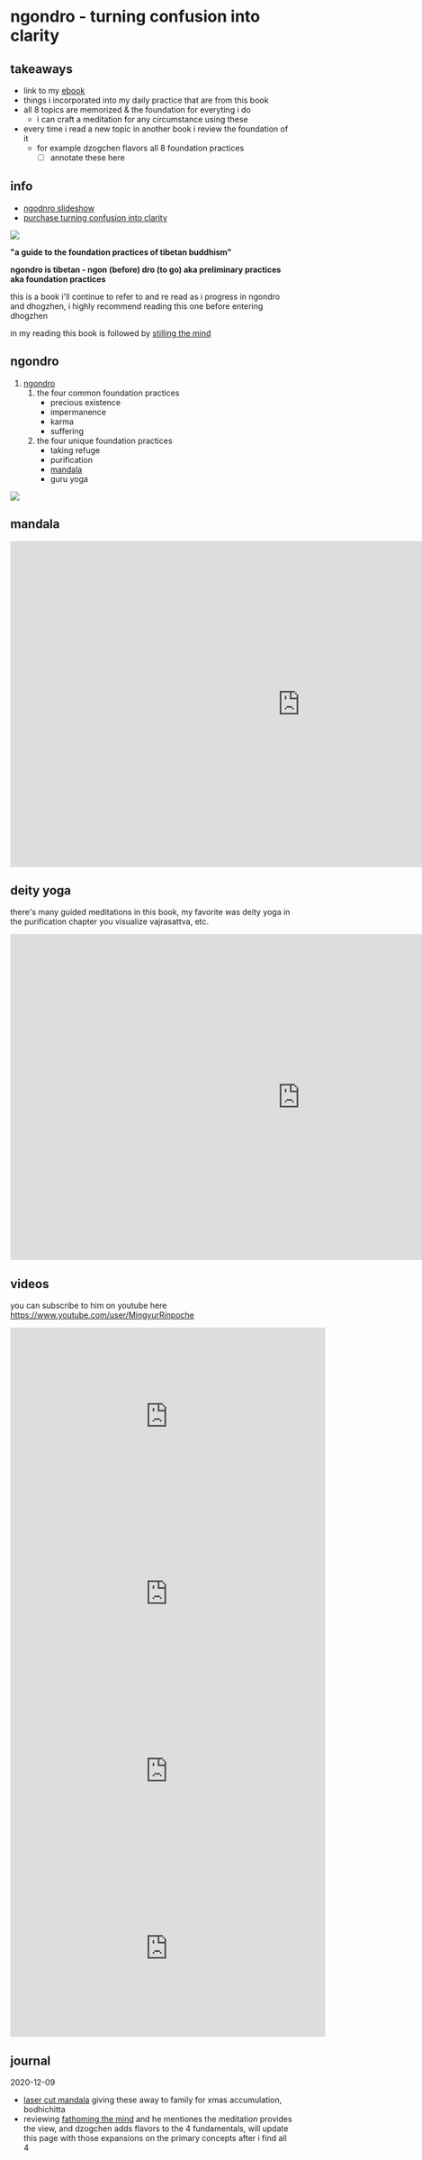 # ngondro - turning confusion into clarity 

## takeaways


* link to my [ebook](https://books.google.com/ebooks/app#reader/KoDFKAAAAEAJ/GBS.PA1) 
* things i incorporated into my daily practice that are from this book
* all 8 topics are memorized & the foundation for everyting i do
	* i can craft a meditation for any circumstance using these
* every time i read a new topic in another book i review the foundation of it
	* for example dzogchen flavors all 8 foundation practices 
		* [ ] annotate these here

## info

* [ngodnro slideshow](../dzogchen/ngondro.html)
* [purchase turning confusion into clarity](https://www.shambhala.com/turning-confusion-into-clarity-3118.html)

![](https://www.shambhala.com/media/catalog/product/optimized/b/e/be3bfddc9aaab03f1bb8d79ef398ccce/9781611801217_1.png)

**"a guide to the foundation practices of tibetan buddhism"**

**ngondro is tibetan - ngon (before) dro (to go) aka preliminary practices aka foundation practices**

this is a book i'll continue to refer to and re read as i progress in ngondro and dhogzhen, i highly recommend reading this one before entering dhogzhen

in my reading this book is followed by [stilling the mind](stilling-book.md)

## ngondro

1. [ngondro](https://www.rigpawiki.org/index.php?title=ngondro)
	1. the four common foundation practices
		* precious existence
		* impermanence
		* karma
		* suffering
	1. the four unique foundation practices
		* taking refuge
		* purification
		* [mandala](https://youtu.be/7Vznv7gslu0)
		* guru yoga

<img src="../tcic.svg"/>

## mandala

<iframe width="1029" height="579" src="https://www.youtube.com/embed/r2PQg6mws4k" frameborder="0" allow="accelerometer; autoplay; clipboard-write; encrypted-media; gyroscope; picture-in-picture" allowfullscreen></iframe>

## deity yoga

there's many guided meditations in this book, my favorite was deity yoga in the purification chapter you visualize vajrasattva, etc.

<iframe width="1029" height="579" src="https://www.youtube.com/embed/MtYKcP-73JA" frameborder="0" allow="accelerometer; autoplay; clipboard-write; encrypted-media; gyroscope; picture-in-picture" allowfullscreen></iframe>

## videos

you can subscribe to him on youtube here <https://www.youtube.com/user/MingyurRinpoche>

<iframe width="560" height="315" src="https://www.youtube.com/embed/B7YDcLP2DeY" frameborder="0" allow="accelerometer; autoplay; encrypted-media; gyroscope; picture-in-picture" allowfullscreen></iframe>

<iframe width="560" height="315" src="https://www.youtube.com/embed/YJqvCKymjDc" frameborder="0" allow="accelerometer; autoplay; encrypted-media; gyroscope; picture-in-picture" allowfullscreen></iframe>

<iframe width="560" height="315" src="https://www.youtube.com/embed/nyOe1jJbXV0" frameborder="0" allow="accelerometer; autoplay; encrypted-media; gyroscope; picture-in-picture" allowfullscreen></iframe>

<iframe width="560" height="315" src="https://www.youtube.com/embed/Qf3ngQmtwsw" frameborder="0" allow="accelerometer; autoplay; encrypted-media; gyroscope; picture-in-picture" allowfullscreen></iframe>

## journal

2020-12-09

* [laser cut mandala](../dzogchen/mandala/) giving these away to family for xmas accumulation, bodhichitta
* reviewing [fathoming the mind](fathoming.md) and he mentiones the meditation provides the view, and dzogchen adds flavors to the 4 fundamentals, will update this page with those expansions on the primary concepts after i find all 4


